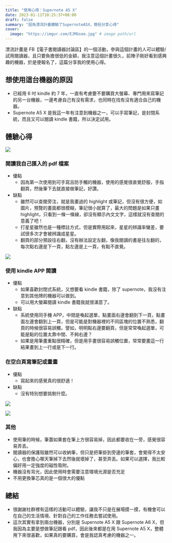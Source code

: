 ```yaml
---
title: "使用心得：Supernote A5 X"
date: 2023-01-11T10:25:37+08:00
draft: false
summary: "因為漂流計畫體驗了SupernoteA5X，簡短分享心得"
cover:
  image: "https://imgur.com/EJMGsee.jpg" # image path/url
---
```


漂流計畫是 FB【電子書閱讀器討論區】的一個活動，參與這個計畫的人可以體驗/試用閱讀器，且只要負擔很低的金額，我注意這個計畫很久，前陣子剛好看到感興趣的機器，於是便報名了，這篇分享我的使用心得。

## 想使用這台機器的原因

- 已經用 6 吋 kindle 約 7 年，一直有考慮要不要購買大螢幕、專門用來寫筆記的另一台機器，一邊考慮自己有沒有需求，也同時在找有沒有適合自己的機器。
- Supernote A5 X 是我這一年有注意到機器之一，可以手寫筆記，是封閉系統，而且又可以閱讀 kindle 書籍，所以決定試用。

## 體驗心得

![](https://imgur.com/EJMGsee.jpg)

### 閱讀我自己匯入的 pdf 檔案

- 優點
  - 因為第一次使用到可手寫且防手觸的機器，使用的感覺很直覺舒服，手指翻頁，然後筆下去就直接做筆記，好讚。
- 缺點
  - 雖然可以查閱旁注，就是我畫過的 highlight 或筆記，但沒有很方便，如圖片，預覽的畫面都很模糊，筆記很小就算了，最大的問題是如果只畫 highlight，只看到一條一條線，卻沒有顯示內文文字，這樣就沒有查閱的意義了吧！
  - 打星星雖然也是一種標註方式，但是實際用起來，星星的辨識率蠻差，要試很多次才會被辨識成星星。
  - 翻頁的部分預設往右翻，沒有辦法設定左翻，像我閱讀的書是往左翻的，每次點右邊是下一頁，點左邊是上一頁，有點不直覺。

![](https://imgur.com/FdIUteN.jpg)

### 使用 kindle APP 閱讀

- 優點
  - 如果喜歡封閉式系統，又想要看 kindle 書籍，除了 supernote，我沒有注意到其他牌的機器可以做到。
  - 可以用大螢幕閱讀 kindle 書籍我就很滿意了。
- 缺點
  - 系統使用同手機 APP，中間是喚起選單，點畫面右邊會翻到下一頁，點畫面左邊會翻到上一頁，但是可能是對機器裡的不同區塊的位置不熟悉，翻頁的時候很容易誤觸，譬如，明明點右邊要翻頁，但是常常喚起選單，可能是點的位置太靠中間、不夠右邊？
  - 如果是用筆畫重點很精確，但是用手畫很容易誤觸位置，常常要畫這一行結果畫到上一行或是下一行。

### 在空白頁寫筆記或畫畫

- 優點
  - 寫起來的感覺真的很舒適！
- 缺點
  - 沒有特別想要挑剔什麼。

![](https://imgur.com/Fq3xc8l.jpg)

![](https://imgur.com/ao5wydM.jpg)

### 其他

- 使用筆的時候，筆蓋如果套在筆上方很容易掉，因此都要收在一旁，感覺很容易弄丟。
- 閱讀器的保護殼雖然可以收納筆，但只是把筆掛到旁邊的筆套，會覺得不太安心，也會擔心哪天筆掉下去然後就壞掉了，甚至弄丟。如果可以選擇，我比較偏好用一定強度的磁性吸附。
- 機器沒有背光，因此使用時會需要注意環境光源是否充足
- 不用更換筆芯真的是一個很大的優點

## 總結

- 很謝謝社群裡有這樣的活動可以體驗，讓我不只是在展場摸一摸，有機會可以在自己的生活情境、針對自己的工作任務去嘗試使用。
- 這次其實有拿到兩台機器，分別是 Supernote A5 X 跟 Supernote A6 X，但我因為主要是想做筆記跟看 pdf，因此後來都是在用 Supernote A5 X，整體用下來很喜歡，如果真的要購買，會是我認真考慮的機器之一。
